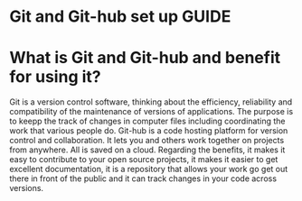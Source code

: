 # Git and Git-hub set up GUIDE

# What is Git and Git-hub and benefit for using it?

Git is a version control software, thinking about the efficiency, reliability and compatibility of the maintenance of versions of applications. The purpose is to keepp the track of changes in computer files including coordinating the work that various people do.
Git-hub is a code hosting platform for version control and collaboration. It lets you and others work together on projects from anywhere. All is saved on a cloud.
Regarding the benefits, it makes it easy to contribute to your open source projects, it makes it easier to get excellent documentation, it is a repository that allows your work go get out there in front of the public and it can track changes in your code across versions.

